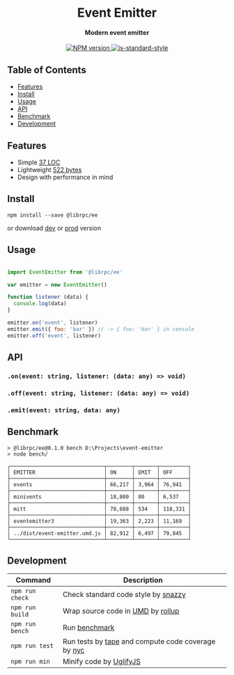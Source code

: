 <h1 align="center">Event Emitter</h1>
<h4 align="center">Modern event emitter</h4>
<p align="center">
  <a href="https://www.npmjs.com/package/@librpc/ee" target="_blank">
      <img src="https://img.shields.io/npm/v/@librpc/ee.svg" alt="NPM version" target="_blank"></img>
   </a>
  <a href="https://github.com/feross/standard" target="_blank">
    <img src="https://img.shields.io/badge/code%20style-standard-brightgreen.svg?style=flat" alt="js-standard-style"/>
  </a>
</p>

## Table of Contents

- [Features](#features)
- [Install](#install)
- [Usage](#usage)
- [API](#api)
- [Benchmark](#benchmark)
- [Development](#development)

## Features

- Simple [37 LOC](https://github.com/librpc/event-emitter/blob/master/dist/event-emitter.js#L37)
- Lightweight [522 bytes](https://github.com/librpc/event-emitter/blob/master/dist/event-emitter.min.js)
- Design with performance in mind

## Install

```
npm install --save @librpc/ee
```

or download [dev](https://unpkg.com/@librpc/ee/dist/event-emitter.umd.js) or [prod](https://unpkg.com/@librpc/ee/dist/event-emitter.min.js) version

## Usage

```js

import EventEmitter from '@librpc/ee'

var emitter = new EventEmitter()

function listener (data) {
  console.log(data)
}

emitter.on('event', listener)
emitter.emit({ foo: 'bar' }) // -> { foo: 'bar' } in console
emitter.off('event', listener)
```


## API

### `.on(event: string, listener: (data: any) => void)`

### `.off(event: string, listener: (data: any) => void)`

### `.emit(event: string, data: any)`

## Benchmark

```
> @librpc/ee@0.1.0 bench D:\Projects\event-emitter
> node bench/

┌──────────────────────────────┬────────┬───────┬─────────┐
│ EMITTER                      │ ON     │ EMIT  │ OFF     │
├──────────────────────────────┼────────┼───────┼─────────┤
│ events                       │ 66,217 │ 3,964 │ 76,941  │
├──────────────────────────────┼────────┼───────┼─────────┤
│ minivents                    │ 18,800 │ 80    │ 6,537   │
├──────────────────────────────┼────────┼───────┼─────────┤
│ mitt                         │ 78,688 │ 534   │ 118,331 │
├──────────────────────────────┼────────┼───────┼─────────┤
│ eventemitter3                │ 19,363 │ 2,223 │ 11,169  │
├──────────────────────────────┼────────┼───────┼─────────┤
│ ../dist/event-emitter.umd.js │ 82,912 │ 6,497 │ 79,845  │
└──────────────────────────────┴────────┴───────┴─────────┘
```

## Development

Command | Description
--------| -----------
`npm run check` | Check standard code style by [snazzy](https://www.npmjs.com/package/snazzy)
`npm run build` | Wrap source code in [UMD](https://github.com/umdjs/umd) by [rollup](https://github.com/rollup/rollup)
`npm run bench` | Run [benchmark](http://benchmarkjs.com/)
`npm run test` | Run tests by [tape](https://github.com/substack/tape) and compute code coverage by [nyc](https://github.com/bcoe/nyc)
`npm run min` | Minify code by [UglifyJS](https://github.com/mishoo/UglifyJS2)
